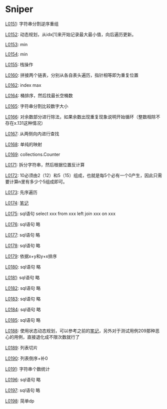 # Sniper
[L0151](https://leetcode-cn.com/problems/reverse-words-in-a-string/): 字符串分割逆序重组

[L0152](https://leetcode-cn.com/problems/maximum-product-subarray/): 动态规划，从idx[1]来开始记录最大最小值，向后遍历更新。

[L0153](https://leetcode-cn.com/problems/find-minimum-in-rotated-sorted-array/): min

[L0154](https://leetcode-cn.com/problems/find-minimum-in-rotated-sorted-array-ii/): min

[L0155](https://leetcode-cn.com/problems/min-stack/): 栈操作

[L0160](https://leetcode-cn.com/problems/min-stack/): 拼接两个链表，分别从各自表头遍历，指针相等即为重复位置

[L0162](https://leetcode-cn.com/problems/find-peak-element/): index max

[L0164](https://leetcode-cn.com/problems/maximum-gap/): 桶排序，然后找最长空桶数

[L0165](https://leetcode-cn.com/problems/compare-version-numbers/): 字符串分割比较数字大小

[L0166](https://leetcode-cn.com/problems/compare-version-numbers/): 对余数部分进行除法，如果余数出现重复现象说明开始循环（整数相除不存在x.131这种情况）

[L0167](https://leetcode-cn.com/problems/two-sum-ii-input-array-is-sorted/): 从两侧向内进行查找

[L0168](https://leetcode-cn.com/problems/excel-sheet-column-title/): 单纯的映射

[L0169](https://leetcode-cn.com/problems/majority-element/): collections.Counter

[L0171](https://leetcode-cn.com/problems/excel-sheet-column-number/): 拆分字符串，然后根据位置反计算

[L0172](https://leetcode-cn.com/problems/factorial-trailing-zeroes/): 10必须由2（12）和5（15）组成，也就是每5个必有一个0产生，因此只需要计算n里有多少个5组成即可。

[L0173](https://leetcode-cn.com/problems/binary-search-tree-iterator/): 先序遍历

[L0174](https://leetcode-cn.com/problems/dungeon-game/): [笔记](http://www.sniper97.cn/index.php/note/algorithm/3481/)

[L0175](https://leetcode-cn.com/problems/combine-two-tables/): sql语句  select xxx from xxx left join xxx on xxx

[L0176](https://leetcode-cn.com/problems/second-highest-salary/): sql语句 略

[L0177](https://leetcode-cn.com/problems/nth-highest-salary/): sql语句 略

[L0178](https://leetcode-cn.com/problems/rank-scores/): sql语句 略

[L0179](https://leetcode-cn.com/problems/largest-number/): 依据x+y和y+x排序

[L0180](https://leetcode-cn.com/problems/consecutive-numbers/): sql语句 略

[L0181](https://leetcode-cn.com/problems/employees-earning-more-than-their-managers): sql语句 略

[L0182](https://leetcode-cn.com/problems/duplicate-emails/submissions/): sql语句 略

[L0183](https://leetcode-cn.com/problems/customers-who-never-order/): sql语句 略

[L0184](https://leetcode-cn.com/problems/department-highest-salary/): sql语句 略

[L0185](https://leetcode-cn.com/problems/department-top-three-salaries/): sql语句 略

[L0188](https://leetcode-cn.com/problems/best-time-to-buy-and-sell-stock-iv/): 使用状态动态规划，可以参考之前的[笔记](http://www.sniper97.cn/index.php/note/algorithm/3419/)，另外对于测试用例209那种恶心的用例，直接退化成不限次数就行了

[L0189](https://leetcode-cn.com/problems/rotate-array/): 列表切片

[L0190](https://leetcode-cn.com/problems/reverse-bits/): 列表倒序+补0

[L0191](https://leetcode-cn.com/problems/number-of-1-bits/): 字符串个数统计

[L0196](https://leetcode-cn.com/problems/delete-duplicate-emails/): sql语句 略

[L0197](https://leetcode-cn.com/problems/rising-temperature/): sql语句 略

[L0198](https://leetcode-cn.com/problems/house-robber/): 简单dp